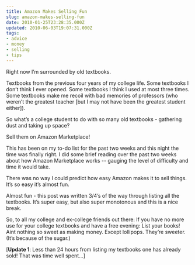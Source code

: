 ```yaml
---
title: Amazon Makes Selling Fun
slug: amazon-makes-selling-fun
date: 2010-01-25T23:28:35.000Z
updated: 2010-06-03T19:07:31.000Z
tags:
- advice
- money
- selling
- tips
---
```


Right now I’m surrounded by old textbooks.  

Textbooks from the previous four years of my college life.  Some textbooks I don’t think I ever opened.  Some textbooks I think I used at most three times.  Some textbooks make me recoil with bad memories of professors (who weren’t the greatest teacher [but I may not have been the greatest student either]).

So what’s a college student to do with so many old textbooks - gathering dust and taking up space?

Sell them on Amazon Marketplace!

This has been on my to-do list for the past two weeks and this night the time was finally right.  I did some brief reading over the past two weeks about how Amazon Marketplace works -- gauging the level of difficulty and time it would take.

There was no way I could predict how easy Amazon makes it to sell things.  It’s so easy it’s almost fun.

Almost fun - this post was written 3/4’s of the way through listing all the textbooks.  It’s super easy, but also super monotonous and this is a nice break.

So, to all my college and ex-college friends out there:  If you have no more use for your college textbooks and have a free evening: List your books!  Aint nothing so sweet as making money.  Except lollipops.  They’re sweeter.  (It’s because of the sugar.)  

[<strong>Update 1</strong>:  Less than 24 hours from listing my textbooks one has already sold!  That was time well spent...]
